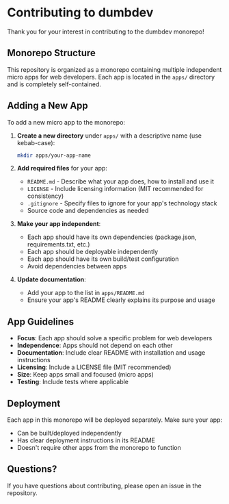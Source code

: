 # Contributing to dumbdev

Thank you for your interest in contributing to the dumbdev monorepo!

## Monorepo Structure

This repository is organized as a monorepo containing multiple independent micro apps for web developers. Each app is located in the `apps/` directory and is completely self-contained.

## Adding a New App

To add a new micro app to the monorepo:

1. **Create a new directory** under `apps/` with a descriptive name (use kebab-case):
   ```bash
   mkdir apps/your-app-name
   ```

2. **Add required files** for your app:
   - `README.md` - Describe what your app does, how to install and use it
   - `LICENSE` - Include licensing information (MIT recommended for consistency)
   - `.gitignore` - Specify files to ignore for your app's technology stack
   - Source code and dependencies as needed

3. **Make your app independent**:
   - Each app should have its own dependencies (package.json, requirements.txt, etc.)
   - Each app should be deployable independently
   - Each app should have its own build/test configuration
   - Avoid dependencies between apps

4. **Update documentation**:
   - Add your app to the list in `apps/README.md`
   - Ensure your app's README clearly explains its purpose and usage

## App Guidelines

- **Focus**: Each app should solve a specific problem for web developers
- **Independence**: Apps should not depend on each other
- **Documentation**: Include clear README with installation and usage instructions
- **Licensing**: Include a LICENSE file (MIT recommended)
- **Size**: Keep apps small and focused (micro apps)
- **Testing**: Include tests where applicable

## Deployment

Each app in this monorepo will be deployed separately. Make sure your app:
- Can be built/deployed independently
- Has clear deployment instructions in its README
- Doesn't require other apps from the monorepo to function

## Questions?

If you have questions about contributing, please open an issue in the repository.
